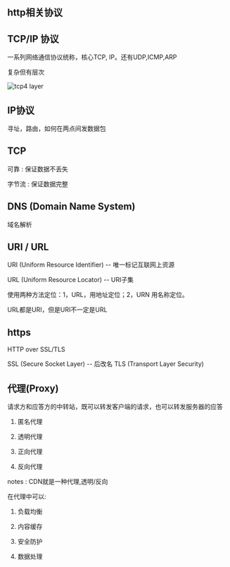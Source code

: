 ## http相关协议

## TCP/IP 协议

一系列网络通信协议统称，核心TCP, IP。还有UDP,ICMP,ARP

复杂但有层次

![tcp4 layer](../assets/tcpIp4layer.jpeg)

## IP协议

寻址，路由，如何在两点间发数据包

## TCP 

可靠 : 保证数据不丢失

字节流 : 保证数据完整

## DNS (Domain Name System)

域名解析

## URI / URL

URI (Uniform Resource Identifier) -- 唯一标记互联网上资源

URL (Uniform Resource Locator)  -- URI子集

使用两种方法定位：1，URL，用地址定位；2，URN 用名称定位。

URL都是URI，但是URI不一定是URL

## https

HTTP over SSL/TLS

SSL (Secure Socket Layer)  -- 后改名 TLS (Transport Layer Security)

## 代理(Proxy)

请求方和应答方的中转站，既可以转发客户端的请求，也可以转发服务器的应答

1. 匿名代理

2. 透明代理

3. 正向代理

4. 反向代理

notes : CDN就是一种代理,透明/反向

在代理中可以:

1. 负载均衡

2. 内容缓存

3. 安全防护

4. 数据处理



